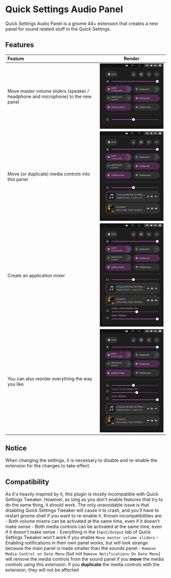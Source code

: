 Quick Settings Audio Panel
==========================

Quick Settings Audio Panel is a gnome 44+ extension that creates a new panel for sound related stuff in the Quick Settings.

Features
--------
| Feature | Render |
|:--------|:------:|
| Move master volume sliders (speaker / headphone and microphone) to the new panel | ![](images/master.png) |
| Move (or duplicate) media controls into this panel | ![](images/master+media.png) |
| Create an application mixer | ![](images/master+media+mixer.png) |
| You can also reorder everything the way you like | ![](images/reorder.png) |

Notice
------

When changing the settings, it is necessary to disable and re-enable the extension for the changes to take effect.

Compatibility
-------------

As it's heavily inspired by it, this plugin is mostly incompatible with Quick Settings Tweaker. However, as long as you don't enable features that try to do the same thing, it should work.
The only unavoidable issue is that disabling Quick Settings Tweaker will cause it to crash, and you'll have to restart gnome shell if you want to re-enable it.
Known incompatibilities are:
	- Both volume mixers can be activated at the same time, even if it doesn't make sense
	- Both media controls can be activated at the same time, even if it doesn't make sense
	- Everything in the `Input/Output` tab of Quick Settings Tweaker won't work if you enable `Move master volume sliders`
	- Enabling notifications in their own panel works, but will look strange because the main panel is made smaller than the sounds panel
	- `Remove Media Control on Date Menu` (but not `Remove Notifications On Date Menu`) will remove the media controls from the sound panel if you **move** the media controls using this extension. If you **duplicate** the media controls with the extension, they will not be affected